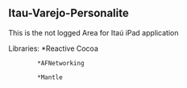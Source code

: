 Itau-Varejo-Personalite
------------------------

This is the not logged Area for Itaú iPad application

Libraries: 
            *Reactive Cocoa
            
            *AFNetworking
            
            *Mantle
            
